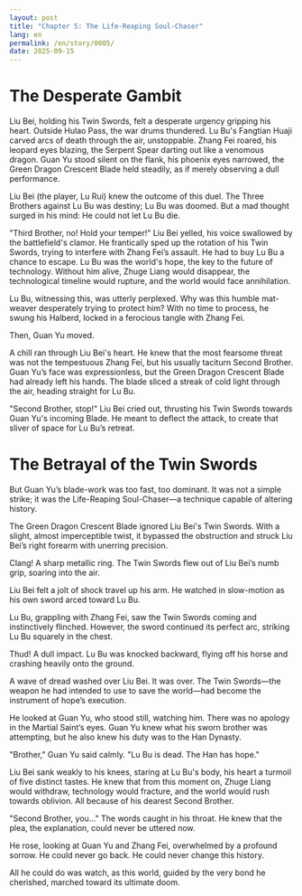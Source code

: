 ```yaml
---
layout: post
title: "Chapter 5: The Life-Reaping Soul-Chaser"
lang: en
permalink: /en/story/0005/
date: 2025-09-15
---
```

# The Desperate Gambit

Liu Bei, holding his Twin Swords, felt a desperate urgency gripping his heart. Outside Hulao Pass, the war drums thundered. Lu Bu's Fangtian Huaji carved arcs of death through the air, unstoppable. Zhang Fei roared, his leopard eyes blazing, the Serpent Spear darting out like a venomous dragon. Guan Yu stood silent on the flank, his phoenix eyes narrowed, the Green Dragon Crescent Blade held steadily, as if merely observing a dull performance.

Liu Bei (the player, Lu Rui) knew the outcome of this duel. The Three Brothers against Lu Bu was destiny; Lu Bu was doomed. But a mad thought surged in his mind: He could not let Lu Bu die.

"Third Brother, no! Hold your temper!" Liu Bei yelled, his voice swallowed by the battlefield's clamor. He frantically sped up the rotation of his Twin Swords, trying to interfere with Zhang Fei’s assault. He had to buy Lu Bu a chance to escape. Lu Bu was the world's hope, the key to the future of technology. Without him alive, Zhuge Liang would disappear, the technological timeline would rupture, and the world would face annihilation.

Lu Bu, witnessing this, was utterly perplexed. Why was this humble mat-weaver desperately trying to protect him? With no time to process, he swung his Halberd, locked in a ferocious tangle with Zhang Fei.

Then, Guan Yu moved.

A chill ran through Liu Bei's heart. He knew that the most fearsome threat was not the tempestuous Zhang Fei, but his usually taciturn Second Brother. Guan Yu’s face was expressionless, but the Green Dragon Crescent Blade had already left his hands. The blade sliced a streak of cold light through the air, heading straight for Lu Bu.

"Second Brother, stop!" Liu Bei cried out, thrusting his Twin Swords towards Guan Yu's incoming Blade. He meant to deflect the attack, to create that sliver of space for Lu Bu’s retreat.

# The Betrayal of the Twin Swords

But Guan Yu’s blade-work was too fast, too dominant. It was not a simple strike; it was the Life-Reaping Soul-Chaser—a technique capable of altering history.

The Green Dragon Crescent Blade ignored Liu Bei's Twin Swords. With a slight, almost imperceptible twist, it bypassed the obstruction and struck Liu Bei’s right forearm with unerring precision.

Clang! A sharp metallic ring. The Twin Swords flew out of Liu Bei’s numb grip, soaring into the air.

Liu Bei felt a jolt of shock travel up his arm. He watched in slow-motion as his own sword arced toward Lu Bu.

Lu Bu, grappling with Zhang Fei, saw the Twin Swords coming and instinctively flinched. However, the sword continued its perfect arc, striking Lu Bu squarely in the chest.

Thud! A dull impact. Lu Bu was knocked backward, flying off his horse and crashing heavily onto the ground.

A wave of dread washed over Liu Bei. It was over. The Twin Swords—the weapon he had intended to use to save the world—had become the instrument of hope’s execution.

He looked at Guan Yu, who stood still, watching him. There was no apology in the Martial Saint’s eyes. Guan Yu knew what his sworn brother was attempting, but he also knew his duty was to the Han Dynasty.

"Brother," Guan Yu said calmly. "Lu Bu is dead. The Han has hope."

Liu Bei sank weakly to his knees, staring at Lu Bu's body, his heart a turmoil of five distinct tastes. He knew that from this moment on, Zhuge Liang would withdraw, technology would fracture, and the world would rush towards oblivion. All because of his dearest Second Brother.

"Second Brother, you..." The words caught in his throat. He knew that the plea, the explanation, could never be uttered now.

He rose, looking at Guan Yu and Zhang Fei, overwhelmed by a profound sorrow. He could never go back. He could never change this history.

All he could do was watch, as this world, guided by the very bond he cherished, marched toward its ultimate doom.
